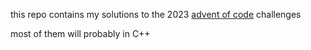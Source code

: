 

this repo contains my solutions to the 2023 [advent of code](https://adventofcode.com/) challenges

most of them will probably in C++


